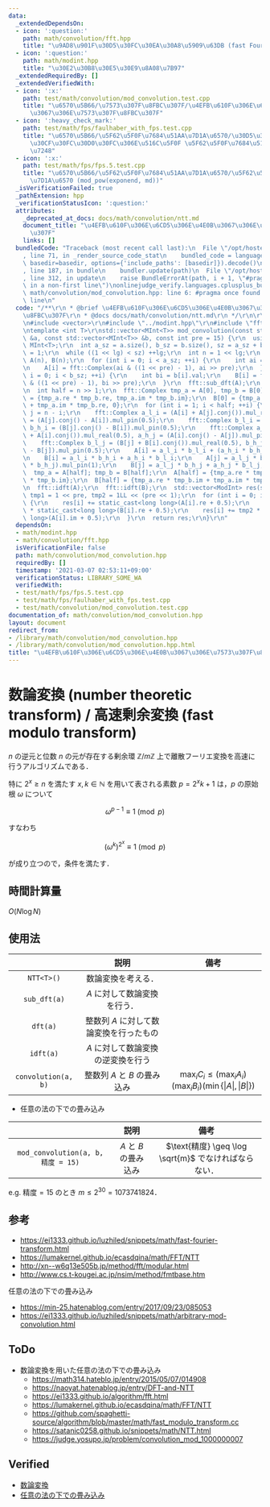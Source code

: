 ```yaml
---
data:
  _extendedDependsOn:
  - icon: ':question:'
    path: math/convolution/fft.hpp
    title: "\u9AD8\u901F\u30D5\u30FC\u30EA\u30A8\u5909\u63DB (fast Fourier transform)"
  - icon: ':question:'
    path: math/modint.hpp
    title: "\u30E2\u30B8\u30E5\u30E9\u8A08\u7B97"
  _extendedRequiredBy: []
  _extendedVerifiedWith:
  - icon: ':x:'
    path: test/math/convolution/mod_convolution.test.cpp
    title: "\u6570\u5B66/\u7573\u307F\u8FBC\u307F/\u4EFB\u610F\u306E\u6CD5\u306E\u4E0B\
      \u3067\u306E\u7573\u307F\u8FBC\u307F"
  - icon: ':heavy_check_mark:'
    path: test/math/fps/faulhaber_with_fps.test.cpp
    title: "\u6570\u5B66/\u5F62\u5F0F\u7684\u51AA\u7D1A\u6570/\u30D5\u30A1\u30A6\u30EB\
      \u30CF\u30FC\u30D0\u30FC\u306E\u516C\u5F0F \u5F62\u5F0F\u7684\u51AA\u7D1A\u6570\
      \u7248"
  - icon: ':x:'
    path: test/math/fps/fps.5.test.cpp
    title: "\u6570\u5B66/\u5F62\u5F0F\u7684\u51AA\u7D1A\u6570/\u5F62\u5F0F\u7684\u51AA\
      \u7D1A\u6570 (mod_pow(exponend, md))"
  _isVerificationFailed: true
  _pathExtension: hpp
  _verificationStatusIcon: ':question:'
  attributes:
    _deprecated_at_docs: docs/math/convolution/ntt.md
    document_title: "\u4EFB\u610F\u306E\u6CD5\u306E\u4E0B\u3067\u306E\u7573\u307F\u8FBC\
      \u307F"
    links: []
  bundledCode: "Traceback (most recent call last):\n  File \"/opt/hostedtoolcache/Python/3.9.2/x64/lib/python3.9/site-packages/onlinejudge_verify/documentation/build.py\"\
    , line 71, in _render_source_code_stat\n    bundled_code = language.bundle(stat.path,\
    \ basedir=basedir, options={'include_paths': [basedir]}).decode()\n  File \"/opt/hostedtoolcache/Python/3.9.2/x64/lib/python3.9/site-packages/onlinejudge_verify/languages/cplusplus.py\"\
    , line 187, in bundle\n    bundler.update(path)\n  File \"/opt/hostedtoolcache/Python/3.9.2/x64/lib/python3.9/site-packages/onlinejudge_verify/languages/cplusplus_bundle.py\"\
    , line 312, in update\n    raise BundleErrorAt(path, i + 1, \"#pragma once found\
    \ in a non-first line\")\nonlinejudge_verify.languages.cplusplus_bundle.BundleErrorAt:\
    \ math/convolution/mod_convolution.hpp: line 6: #pragma once found in a non-first\
    \ line\n"
  code: "/**\r\n * @brief \u4EFB\u610F\u306E\u6CD5\u306E\u4E0B\u3067\u306E\u7573\u307F\
    \u8FBC\u307F\r\n * @docs docs/math/convolution/ntt.md\r\n */\r\n\r\n#pragma once\r\
    \n#include <vector>\r\n#include \"../modint.hpp\"\r\n#include \"fft.hpp\"\r\n\r\
    \ntemplate <int T>\r\nstd::vector<MInt<T>> mod_convolution(const std::vector<MInt<T>>\
    \ &a, const std::vector<MInt<T>> &b, const int pre = 15) {\r\n  using ModInt =\
    \ MInt<T>;\r\n  int a_sz = a.size(), b_sz = b.size(), sz = a_sz + b_sz - 1, lg\
    \ = 1;\r\n  while ((1 << lg) < sz) ++lg;\r\n  int n = 1 << lg;\r\n  std::vector<fft::Complex>\
    \ A(n), B(n);\r\n  for (int i = 0; i < a_sz; ++i) {\r\n    int ai = a[i].val;\r\
    \n    A[i] = fft::Complex(ai & ((1 << pre) - 1), ai >> pre);\r\n  }\r\n  for (int\
    \ i = 0; i < b_sz; ++i) {\r\n    int bi = b[i].val;\r\n    B[i] = fft::Complex(bi\
    \ & ((1 << pre) - 1), bi >> pre);\r\n  }\r\n  fft::sub_dft(A);\r\n  fft::sub_dft(B);\r\
    \n  int half = n >> 1;\r\n  fft::Complex tmp_a = A[0], tmp_b = B[0];\r\n  A[0]\
    \ = {tmp_a.re * tmp_b.re, tmp_a.im * tmp_b.im};\r\n  B[0] = {tmp_a.re * tmp_b.im\
    \ + tmp_a.im * tmp_b.re, 0};\r\n  for (int i = 1; i < half; ++i) {\r\n    int\
    \ j = n - i;\r\n    fft::Complex a_l_i = (A[i] + A[j].conj()).mul_real(0.5), a_h_i\
    \ = (A[j].conj() - A[i]).mul_pin(0.5);\r\n    fft::Complex b_l_i = (B[i] + B[j].conj()).mul_real(0.5),\
    \ b_h_i = (B[j].conj() - B[i]).mul_pin(0.5);\r\n    fft::Complex a_l_j = (A[j]\
    \ + A[i].conj()).mul_real(0.5), a_h_j = (A[i].conj() - A[j]).mul_pin(0.5);\r\n\
    \    fft::Complex b_l_j = (B[j] + B[i].conj()).mul_real(0.5), b_h_j = (B[i].conj()\
    \ - B[j]).mul_pin(0.5);\r\n    A[i] = a_l_i * b_l_i + (a_h_i * b_h_i).mul_pin(1);\r\
    \n    B[i] = a_l_i * b_h_i + a_h_i * b_l_i;\r\n    A[j] = a_l_j * b_l_j + (a_h_j\
    \ * b_h_j).mul_pin(1);\r\n    B[j] = a_l_j * b_h_j + a_h_j * b_l_j;\r\n  }\r\n\
    \  tmp_a = A[half]; tmp_b = B[half];\r\n  A[half] = {tmp_a.re * tmp_b.re, tmp_a.im\
    \ * tmp_b.im};\r\n  B[half] = {tmp_a.re * tmp_b.im + tmp_a.im * tmp_b.re, 0};\r\
    \n  fft::idft(A);\r\n  fft::idft(B);\r\n  std::vector<ModInt> res(sz);\r\n  ModInt\
    \ tmp1 = 1 << pre, tmp2 = 1LL << (pre << 1);\r\n  for (int i = 0; i < sz; ++i)\
    \ {\r\n    res[i] += static_cast<long long>(A[i].re + 0.5);\r\n    res[i] += tmp1\
    \ * static_cast<long long>(B[i].re + 0.5);\r\n    res[i] += tmp2 * static_cast<long\
    \ long>(A[i].im + 0.5);\r\n  }\r\n  return res;\r\n}\r\n"
  dependsOn:
  - math/modint.hpp
  - math/convolution/fft.hpp
  isVerificationFile: false
  path: math/convolution/mod_convolution.hpp
  requiredBy: []
  timestamp: '2021-03-07 02:53:11+09:00'
  verificationStatus: LIBRARY_SOME_WA
  verifiedWith:
  - test/math/fps/fps.5.test.cpp
  - test/math/fps/faulhaber_with_fps.test.cpp
  - test/math/convolution/mod_convolution.test.cpp
documentation_of: math/convolution/mod_convolution.hpp
layout: document
redirect_from:
- /library/math/convolution/mod_convolution.hpp
- /library/math/convolution/mod_convolution.hpp.html
title: "\u4EFB\u610F\u306E\u6CD5\u306E\u4E0B\u3067\u306E\u7573\u307F\u8FBC\u307F"
---
```

# 数論変換 (number theoretic transform) / 高速剰余変換 (fast modulo transform)

$n$ の逆元と位数 $n$ の元が存在する剰余環 $\mathbb{Z} / m \mathbb{Z}$ 上で離散フーリエ変換を高速に行うアルゴリズムである．

特に $2^x \geq n$ を満たす $x, k \in \mathbb{N}$ を用いて表される素数 $p = 2^x k + 1$ は，$p$ の原始根 $\omega$ について

$$\omega^{p - 1} \equiv 1 \pmod{p}$$

すなわち

$$(\omega^k)^{2^x} \equiv 1 \pmod{p}$$

が成り立つので，条件を満たす．


## 時間計算量

$O(N\log{N})$


## 使用法

||説明|備考|
|:--:|:--:|:--:|
|`NTT<T>()`|数論変換を考える．||
|`sub_dft(a)`|$A$ に対して数論変換を行う．||
|`dft(a)`|整数列 $A$ に対して数論変換を行ったもの||
|`idft(a)`|$A$ に対して数論変換の逆変換を行う||
|`convolution(a, b)`|整数列 $A$ と $B$ の畳み込み|$\max_i{C_i} \leq (\max_i{A_i})(\max_i{B_i})(\min \lbrace \lvert A \rvert, \lvert B \rvert \rbrace)$|

- 任意の法の下での畳み込み

||説明|備考|
|:--:|:--:|:--:|
|`mod_convolution(a, b, 精度 = 15)`|$A$ と $B$ の畳み込み|$\text{精度} \geq \log \sqrt{m}$ でなければならない．|

e.g. $\text{精度} = 15$ のとき $m \leq 2^{30} = 1073741824$．


## 参考

- https://ei1333.github.io/luzhiled/snippets/math/fast-fourier-transform.html
- https://lumakernel.github.io/ecasdqina/math/FFT/NTT
- http://xn--w6q13e505b.jp/method/fft/modular.html
- http://www.cs.t-kougei.ac.jp/nsim/method/fmtbase.htm

任意の法の下での畳み込み
- https://min-25.hatenablog.com/entry/2017/09/23/085053
- https://ei1333.github.io/luzhiled/snippets/math/arbitrary-mod-convolution.html


## ToDo

- 数論変換を用いた任意の法の下での畳み込み
  - https://math314.hateblo.jp/entry/2015/05/07/014908
  - https://naoyat.hatenablog.jp/entry/DFT-and-NTT
  - https://ei1333.github.io/algorithm/fft.html
  - https://lumakernel.github.io/ecasdqina/math/FFT/NTT
  - https://github.com/spaghetti-source/algorithm/blob/master/math/fast_modulo_transform.cc
  - https://satanic0258.github.io/snippets/math/NTT.html
  - https://judge.yosupo.jp/problem/convolution_mod_1000000007


## Verified

- [数論変換](https://judge.yosupo.jp/submission/3591)
- [任意の法の下での畳み込み](https://atcoder.jp/contests/atc001/submissions/9314050)
